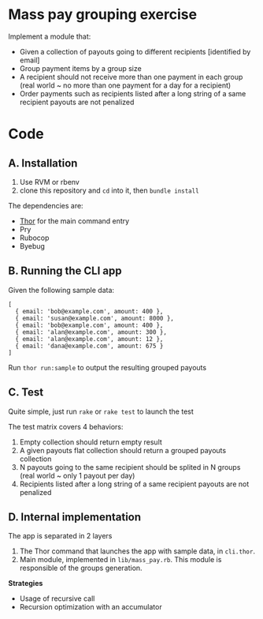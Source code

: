 # Mass pay grouping exercise

Implement a module that:

+ Given a collection of payouts going to different recipients [identified by email]
+ Group payment items by a group size
+ A recipient should not receive more than one payment in each group (real world ~ no more than one payment for a day for a recipient)
+ Order payments such as recipients listed after a long string of a same recipient payouts are not penalized

# Code

## A. Installation

1. Use RVM or rbenv
2. clone this repository and `cd` into it, then `bundle install`

The dependencies are:

+ [Thor](http://whatisthor.com/) for the main command entry
+ Pry
+ Rubocop
+ Byebug

## B. Running the CLI app

Given the following sample data:

```
[
  { email: 'bob@example.com', amount: 400 },
  { email: 'susan@example.com', amount: 8000 },
  { email: 'bob@example.com', amount: 400 },
  { email: 'alan@example.com', amount: 300 },
  { email: 'alan@example.com', amount: 12 },
  { email: 'dana@example.com', amount: 675 }
]
```
Run `thor run:sample` to output the resulting grouped payouts

## C. Test

Quite simple, just run `rake` or `rake test` to launch the test

The test matrix covers 4 behaviors:

1. Empty collection should return empty result
2. A given payouts flat collection should return a grouped payouts collection
3. N payouts going to the same recipient should be splited in N groups (real world ~ only 1 payout per day)
4. Recipients listed after a long string of a same recipient payouts are not penalized

## D. Internal implementation

The app is separated in 2 layers

1. The Thor command that launches the app with sample data, in `cli.thor`.
2. Main module, implemented in `lib/mass_pay.rb`. This module is responsible of the groups generation.

**Strategies**

+ Usage of recursive call
+ Recursion optimization with an accumulator
